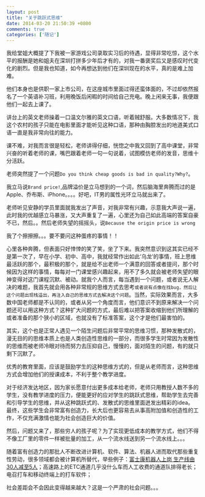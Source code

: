 ```yaml
---
layout: post
title: "关于跳跃式思维"
date: 2014-03-20 21:50:39 +0800
comments: true
categories: ['随记']
---
```

我给堂姐大概提了下我被一家游戏公司录取实习后的待遇，显得非常吃惊，这个水平的报酬是她和姐夫在深圳打拼多少年后才有的，对我一番褒奖后又是感叹时代变化的剧烈。但是我也知道，如今再想达到他们在深圳现在的水平，真的是难上加难。

他们本身也是供职一家上市公司，在这座城市里面过得还蛮体面的，不过却依然报名了一个英语补习班，利用晚饭后闲暇的时间给自己充电。晚上闲来无事，我便跟他们一起去上课了。

讲台上的英文老师操着一口温文尔雅的英文口语，听着贼舒服。大多数情况下，我这个农村的孩子只能在电影里面才能听见这种口语，那种由胸腔发出的地道美式口语一直是我非常向往的能力。

课不难，对我而言很是轻松，老师讲得仔细，恍惚之中我又回到了高中课堂，非常兴奋的听着老师的课，嘴巴跟着老师一句一句说着，试图模仿老师的发音，思维十分活跃。

老师突然提了一个问题`Do you think cheap goods is bad in quality?Why?`。

我立马说`Brand price!`,品牌溢价是立马想到的一个词，然后脑海里奔腾而过的是Apple、乔布斯、iPhone。。。。好吧，IT男的属性光环立马就出来了。

老师听见安静的学员里面就我发出了声音，对我非常有兴趣，示意我大声说一遍，此时我的优越感立马暴涨，又大声重复了一遍，心里还为自己如此高端的答案自豪不已，然后。。然后老师失望的摇摇头，说`Because the origin price is wrong`

我了个擦擦擦。。。要不要问这种蛋疼的事情！！

心里各种奔腾，但表面只好悻悻的笑了笑，坐了下来。我突然意识到这其实已经不是第一次了，早在小学、初中、高中，我就经常作出如此‘乌龙’的事情，班上思维最活跃的那个，最积极的那个，就是给不出老师一个满意的回答或者提问，那个时候因为这样的事情，每每对一门课堂感兴趣起来，用不了多久就会被老师失望的眼神变得对这门课程沉默、被动。就我个人而言，每当遇到一个问题，或者说无人解决的难题，我首先就会用各种非常规的思维方式去思考`或者说有点像在找bug，然后让这个问题出现栈溢出，再注入自己的思维方式去解决这个问题`。当然，实际效果而言，大多数中国老师都是不认同的，或者从另一个角度而言，他们意识不到原来解决一个问题还可以用这种方式？这种扩大问题的方式，最后难以把答案收缩到他们所理解的或者准备的那个狭小的区域，也就没有了标准答案，这个才是他们最害怕的。

其实，这个也是正常人遇见一个陌生问题后非常平常的思维习惯，那种发散式的，漫无目的的思维本质上也是人类创造性思维的一部分，而很多学生时常因为发散性的思维而被老师冷眼对待而努力去压抑自己，慢慢的，面对陌生的问题，有的就只剩下沉默了。

优秀的教育里面，应该是鼓励学生的这种思维方式的，但是从老师而言，这种思维方式会增加他们的授课成本，不利于整个教学进度。

对于经济发达地区，因为家长愿意付出更多成本给老师，老师只用教授人数不多的学生，没有教学进度的压力，便能更好的应对学生的跳跃式思维，帮助学生去完善和引导学生的思维，并从这种跳跃式的、发散式的思维里面迸发出精彩的idea。最终，这些学生会非常富有创造力，长大后也更容易去从事高附加值和创造性的工作，不仅充满激情也能为社会创造巨大的价值。

然后，问题又来了，那些穷人的孩子呢？为了实现更低成本的教学方式，他们不得不像工厂里的零件一样被批量的加工，从一个流水线送到另一个流水线上。。。

随着富有创造力的那批人不断改进计算机、软件、算法、机器人进而取代那些重复性劳动，很多领域都会被计算机所替代，举些例子：[富士康机器人上岗 生产线由30人减至5人](http://www.fdrobot.com/news_show_28.aspx)；高速路上的ETC通道几乎没什么车而人工收费的通道队排得老长；电召打车和移动终端上的打车软件；

社会差距会不会因此变得越来越大？这是一个严肃的社会问题。。。
